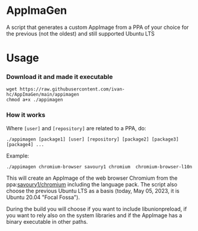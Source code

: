 # AppImaGen
A script that generates a custom AppImage from a PPA of your choice for the previous (not the oldest) and still supported Ubuntu LTS

# Usage
### Download it and made it executable

    wget https://raw.githubusercontent.com/ivan-hc/AppImaGen/main/appimagen
    chmod a+x ./appimagen
### How it works
Where `[user]` and `[repository]` are related to a PPA, do:

    ./appimagen [package1] [user] [repository] [package2] [package3] [package4] ...
Example:

    ./appimagen chromium-browser savoury1 chromium 	chromium-browser-l10n
This will create an AppImage of the web browser Chromium from the ppa:[savoury1/chromium](https://launchpad.net/~savoury1/+archive/ubuntu/chromium) including the language pack.
The script also choose the previous Ubuntu LTS as a basis (today, May 05, 2023, it is Ubuntu 20.04 "Focal Fossa").

During the build you will choose if you want to include libunionpreload, if you want to rely also on the system libraries and if the AppImage has a binary executable in other paths.
